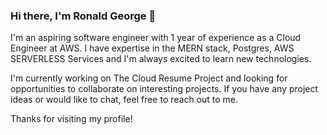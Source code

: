 
<!--
**ronsamgeorge/ronsamgeorge** is a ✨ _special_ ✨ repository because its `README.md` (this file) appears on your GitHub profile.

Here are some ideas to get you started:

- 🔭 I’m currently working on ...
- 🌱 I’m currently learning ...
- 👯 I’m looking to collaborate on ...
- 🤔 I’m looking for help with ...
- 💬 Ask me about ...
- 📫 How to reach me: ...
- 😄 Pronouns: ...
- ⚡ Fun fact: ...
-->


### Hi there, I'm Ronald George 👋

I'm an aspiring software engineer with 1 year of experience as a Cloud Engineer at AWS. I have expertise in the MERN stack, Postgres, AWS SERVERLESS Services and I'm always excited to learn new technologies.

I'm currently working on The Cloud Resume Project and looking for opportunities to collaborate on interesting projects. If you have any project ideas or would like to chat, feel free to reach out to me.

Thanks for visiting my profile!
